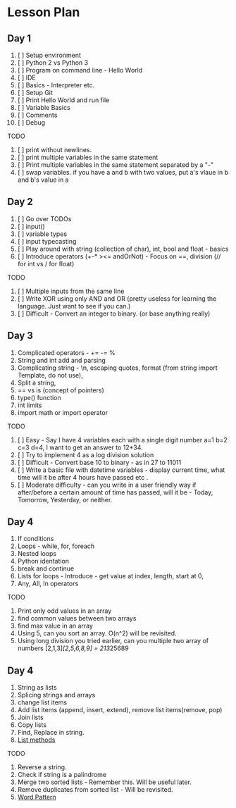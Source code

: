 # Lesson Plan

## Day 1

1. [ ] Setup environment
2. [ ] Python 2 vs Python 3
3. [ ] Program on command line - Hello World
4. [ ] IDE
5. [ ] Basics - Interpreter etc.
6. [ ] Setup Git
7. [ ] Print Hello World and run file
8. [ ] Variable Basics
9. [ ] Comments
10. [ ] Debug

TODO

1. [ ] print without newlines.
2. [ ] print multiple variables in the same statement
3. [ ] Print multiple variables in the same statement separated by a "-"
4. [ ] swap variables. if you have a and b with two values, put a's vlaue in b and b's value in a

## Day 2

1. [ ] Go over TODOs
2. [ ] input()
3. [ ] variable types
4. [ ] input typecasting
5. [ ] Play around with string (collection of char), int, bool and float - basics
6. [ ] Introduce operators (+-* ><= andOrNot) - Focus on ==, division (// for int vs / for float)

TODO

1. [ ] Multiple inputs from the same line
2. [ ] Write XOR using only AND and OR (pretty useless for learning the language. Just want to see if you can.)
3. [ ] Difficult - Convert an integer to binary. (or base anything really)

## Day 3

1. Complicated operators - += -= %
2. String and int add and parsing
3. Complicating string - \n, escaping quotes, format (from string import Template, do not use),
4. Split a string,
5. == vs is (concept of pointers)
6. type() function
7. int limits
8. import math or import operator

TODO

1. [ ] Easy - Say I have 4 variables each with a single digit number a=1 b=2 c=3 d=4, I want to get an answer to 12*34.
2. [ ] Try to implement 4 as a log division solution
3. [ ] Difficult - Convert base 10 to binary - as in 27 to 11011
4. [ ] Write a basic file with datetime variables - display current time, what time will it be after 4 hours have passed etc .
5. [ ] Moderate difficulty - can you write in a user friendly way if after/before a certain amount of time has passed, will it be - Today, Tomorrow, Yesterday, or neither.

## Day 4

1. If conditions
2. Loops - while, for, foreach
3. Nested loops
4. Python identation
5. break and continue
6. Lists for loops - Introduce - get value at index, length, start at 0, 
7. Any, All, In operators 

TODO
1. Print only odd values in an array
2. find common values between two arrays
3. find max value in an array
4. Using 5, can you sort an array. O(n^2) will be revisited.
5. Using long division you tried earlier, can you multiple two array of numbers [2,1,3]*[2,5,6,8,9] = 213*25689

## Day 4
1. String as lists
2. Splicing strings and arrays
3. change list items
4. Add list items (append, insert, extend), remove list items(remove, pop)
5. Join lists
6. Copy lists
7. Find, Replace in string.
8. [List methods](https://www.w3schools.com/python/python_lists_methods.asp)

TODO
1. Reverse a string.
2. Check if string is a palindrome
3. Merge two sorted lists -  Remember this. Will be useful later.
4. Remove duplicates from sorted list - Will be revisited.
5. [Word Pattern](https://leetcode.com/problems/word-pattern/)
